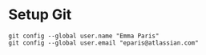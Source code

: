 # Setup Git
```
git config --global user.name "Emma Paris"
git config --global user.email "eparis@atlassian.com"
```